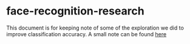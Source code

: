 # face-recognition-research

This document is for keeping note of some of the exploration we did to improve classification accuracy. A small note can be found [here](https://www.overleaf.com/read/hsgyqmxysmbr)
